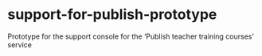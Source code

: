 # support-for-publish-prototype
Prototype for the support console for the ‘Publish teacher training courses’ service
